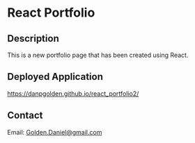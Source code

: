 # React Portfolio
## Description
This is a new portfolio page that has been created using React.

## Deployed Application
https://danpgolden.github.io/react_portfolio2/

## Contact
Email: Golden.Daniel@gmail.com
